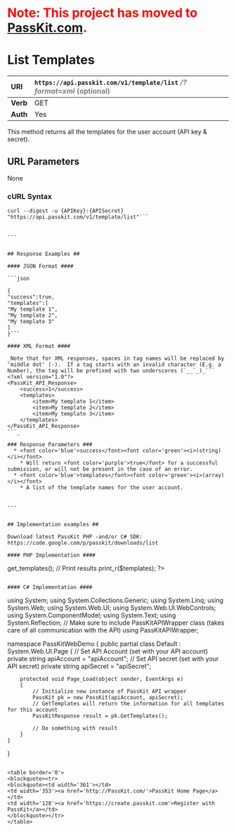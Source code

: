 # <font color='#ff0000'>Note: This project has moved to <a href='https://passkit.com/documentation/'>PassKit.com</a>.</font> #

# List Templates #

| **URI** | `https://api.passkit.com/v1/template/list`<font color='grey'> <i>/?format=xml</i> (optional)</font> |
|:--------|:----------------------------------------------------------------------------------------------------|
| **Verb** | GET                                                                                                 |
| **Auth** | Yes                                                                                                 |

This method returns all the templates for the user account (API key & secret).

## URL Parameters ##

None

### cURL Syntax ###

```
curl --digest -u {APIKey}:{APISecret} "https://api.passkit.com/v1/template/list"```


---


## Response Examples ##

#### JSON Format ####

```json

{
"success":true,
"templates":[
"My template 1",
"My template 2",
"My template 3"
]
}```

#### XML Format ####

_Note that for XML responses, spaces in tag names will be replaced by 'middle dot' (·).  If a tag starts with an invalid character (E.g. a Number), the tag will be prefixed with two underscores (`__`_)_```
<?xml version="1.0"?>
<PassKit_API_Response>
    <success>1</success>
    <templates>
        <item>My template 1</item>
        <item>My template 2</item>
        <item>My template 3</item>
    </templates>
</PassKit_API_Response>
```_

### Response Parameters ###
  * <font color='blue'>success</font><font color='green'><i>(string)</i></font>
    * Will return <font color='purple'>true</font> for a successful submission, or will not be present in the case of an error.
  * <font color='blue'>templates</font><font color='green'><i>(array)</i></font>
    * A list of the template names for the user account.


---


## Implementation examples ##

Download latest PassKit PHP -and/or C# SDK: https://code.google.com/p/passkit/downloads/list

#### PHP Implementation ####

```
<?php
/**
* Example: List templates
* URI: https://api.passkit.com/v1/template/list
*/

// Include passkit api file
require_once ('class-PassKit.php');

// Set variables
$api_key = "apiKey"; // Add your PassKit API Key
$api_secret = "apiSecret"; // Add your PassKit API Secret

// Create new PassKit instance
$pk = new PassKit($apiKey, $apiSecret);

// Execute API call via get_templates function
$templates = $pk->get_templates();

// Print results
print_r($templates);
?>
```

#### C# Implementation ####
```
using System;
using System.Collections.Generic;
using System.Linq;
using System.Web;
using System.Web.UI;
using System.Web.UI.WebControls;
using System.ComponentModel;
using System.Text;
using System.Reflection;
// Make sure to include PassKitAPIWrapper class (takes care of all communication with the API)
using PassKitAPIWrapper;

namespace PassKitWebDemo
{
    public partial class Default : System.Web.UI.Page
    {
        // Set API Account (set with your API account)
        private string apiAccount = "apiAccount";
        // Set API secret (set with your API secret)
        private string apiSecret = "apiSecret";

        protected void Page_Load(object sender, EventArgs e)
        {
            // Initialize new instance of PassKit API wrapper
            PassKit pk = new PassKit(apiAccount, apiSecret);
            // GetTemplates will return the information for all templates for this account
            PassKitResponse result = pk.GetTemplates();

            // Do something with result
        }
    }
}
```

<table border='0'>
<blockquote><tr>
<blockquote><td width='361'></td>
<td width='353'><a href='http://PassKit.com/'>PassKit Home Page</a></td>
<td width='128'><a href='https://create.passkit.com'>Register with PassKit</a></td>
</blockquote></tr>
</table>